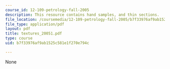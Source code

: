 ```yaml
---
course_id: 12-109-petrology-fall-2005
description: This resource contains hand samples, and thin sections.
file_location: /coursemedia/12-109-petrology-fall-2005/b7f33976af9ab1525c581e1f270e794c_textures_20051.pdf
file_type: application/pdf
layout: pdf
title: textures_20051.pdf
type: course
uid: b7f33976af9ab1525c581e1f270e794c

---
```

None